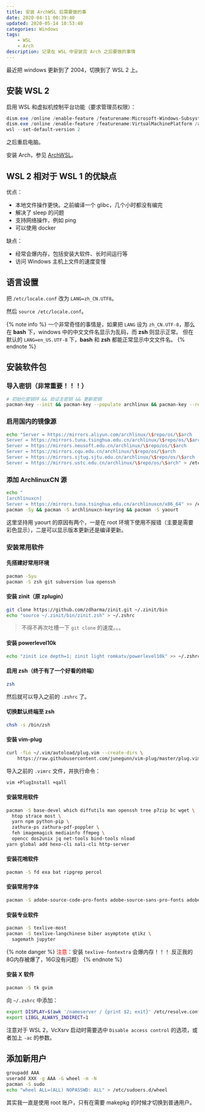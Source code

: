 ```yaml
---
title: 安装 ArchWSL 后需要做的事
date: 2020-04-11 00:39:40
updated: 2020-05-14 10:53:40
categories: Windows
tags:
	- WSL
	- Arch
description: 记录在 WSL 中安装完 Arch 之后要做的事情
---
```


最近把 windows 更新到了 2004，切换到了 WSL 2 上。

## 安装 WSL 2

启用 WSL 和虚拟机控制平台功能（要求管理员权限）：

```powershell
dism.exe /online /enable-feature /featurename:Microsoft-Windows-Subsystem-Linux /all /norestart
dism.exe /online /enable-feature /featurename:VirtualMachinePlatform /all /norestart
wsl --set-default-version 2
```

之后重启电脑。

安装 Arch，参见 [ArchWSL](https://github.com/yuk7/ArchWSL)。

## WSL 2 相对于 WSL 1 的优缺点

优点：

- 本地文件操作更快。之前编译一个 glibc，几个小时都没有编完
- 解决了 sleep 的问题
- 支持网络操作，例如 ping
- 可以使用 docker

缺点：

- 经常会爆内存，包括安装大软件、长时间运行等
- 访问 Windows 主机上文件的速度变慢

## 语言设置

把 `/etc/locale.conf` 改为 `LANG=zh_CN.UTF8`。

然后 `source /etc/locale.conf`。

{% note info %}
一个非常奇怪的事情是，如果把 `LANG` 设为 `zh_CN.UTF-8`，那么在 **bash** 下，windows 中的中文文件名显示为乱码，而 **zsh** 则显示正常。
但在默认的 `LANG=en_US.UTF-8` 下，**bash** 和 **zsh** 都能正常显示中文文件名。
{% endnote %}

## 安装软件包

### 导入密钥（非常重要！！！）

```bash
# 初始化密钥环 && 验证主密钥 && 更新密钥
pacman-key --init && pacman-key --populate archlinux && pacman-key --refresh-keys
```

### 启用国内的镜像源

```bash
echo "Server = https://mirrors.aliyun.com/archlinux/\$repo/os/\$arch
Server = https://mirrors.tuna.tsinghua.edu.cn/archlinux/\$repo/os/\$arch
Server = https://mirrors.neusoft.edu.cn/archlinux/\$repo/os/\$arch
Server = https://mirrors.cqu.edu.cn/archlinux/\$repo/os/\$arch
Server = https://mirrors.sjtug.sjtu.edu.cn/archlinux/\$repo/os/\$arch
Server = https://mirrors.ustc.edu.cn/archlinux/\$repo/os/\$arch" > /etc/pacman.d/mirrorlist
```

### 添加 ArchlinuxCN 源

```bash
echo "
[archlinuxcn]
Server = https://mirrors.tuna.tsinghua.edu.cn/archlinuxcn/x86_64" >> /etc/pacman.conf
pacman -Sy && pacman -S archlinuxcn-keyring && pacman -S yaourt
```

这里坚持用 yaourt 的原因有两个，一是在 root 环境下使用不报错（主要是需要彩色显示），二是可以显示版本更新还是编译更新。

### 安装常用软件

#### 先搭建好常用环境

```bash
pacman -Syu
pacman -S zsh git subversion lua openssh
```

#### 安装 zinit（原 zplugin）

```bash
git clone https://github.com/zdharma/zinit.git ~/.zinit/bin
echo "source ~/.zinit/bin/zinit.zsh" > ~/.zshrc
```

> 不得不再次吐槽一下 `git clone` 的速度。。。

#### 安装 powerlevel10k

```bash
echo "zinit ice depth=1; zinit light romkatv/powerlevel10k" >> ~/.zshrc
```

#### 启用 zsh（终于有了一个好看的终端）

```bash
zsh
```

然后就可以导入之前的 `.zshrc` 了。

#### 切换默认终端至 zsh

```bash
chsh -s /bin/zsh
```

#### 安装 vim-plug

```bash
curl -fLo ~/.vim/autoload/plug.vim --create-dirs \
    https://raw.githubusercontent.com/junegunn/vim-plug/master/plug.vim
```

导入之前的 `.vimrc` 文件，并执行命令：

```bash
vim +PlugInstall +qall
```

#### 安装常用软件

```bash
pacman -S base-devel which diffutils man openssh tree p7zip bc wget \
  htop strace most \
  yarn npm python-pip \
  zathura-ps zathura-pdf-poppler \
  feh imagemagick mediainfo ffmpeg \
  opencc dos2unix jq net-tools bind-tools nload
yarn global add hexo-cli nali-cli http-server
```

#### 安装花哨软件

```bash
pacman -S fd exa bat ripgrep percol
```

#### 安装常用字体

```bash
pacman -S adobe-source-code-pro-fonts adobe-source-sans-pro-fonts adobe-source-serif-pro-fonts adobe-source-han-sans-cn-fonts adobe-source-han-serif-cn-fonts tex-gyre-fonts ttf-dejavu wqy-zenhei wqy-microhei ttf-sarasa-gothic
```

#### 安装专业软件

```bash
pacman -S texlive-most
pacman -S texlive-langchinese biber asymptote qtikz \
  sagemath jupyter
```

{% note danger %}
<span style="color:red">注意</span>：安装 `texlive-fontextra` 会爆内存！！！
反正我的8G内存被爆了，16G没有问题）
{% endnote %}

#### 安装 X 软件

```bash
pacman -S tk gvim
```

向 `~/.zshrc` 中添加：

```bash
export DISPLAY=$(awk '/nameserver / {print $2; exit}' /etc/resolve.conf 2>/dev/null):0.0
export LIBGL_ALWAYS_INDIRECT=1
```

注意对于 WSL 2，VcXsrv 启动时需要选中 `Disable access control` 的选项，或者加上 `-ac` 的参数。

## 添加新用户

```bash
groupadd AAA
useradd XXX -g AAA -G wheel -m -N
pacman -S sudo
echo "wheel ALL=(ALL) NOPASSWD: ALL" > /etc/sudoers.d/wheel
```

其实我一直是使用 root 账户，只有在需要 makepkg 的时候才切换到普通用户。







